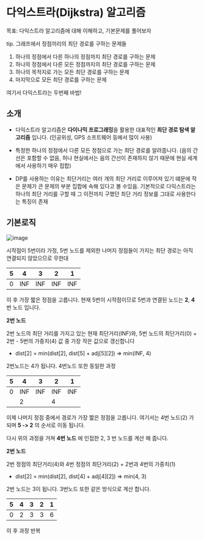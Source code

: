 # 다익스트라(Dijkstra) 알고리즘

목표: 다익스트라 알고리즘에 대해 이해하고, 기본문제를 풀어보자



tip. 그래프에서 정점끼리의 최단 경로를 구하는 문제들

1. 하나의 정점에서 다른 하나의 정점까지 최단 경로를 구하는 문제
2. 하나의 정점에서 다른 모든 정점까지의 최단 경로를 구하는 문제
3. 하나의 목적지로 가는 모든 최단 경로를 구하는 문제
4. 마지막으로 모든 최단 경로를 구하는 문제

여기서 다익스트라는 두번째 바법!

## 소개

- 다익스트라 알고리즘은 **다이나믹 프로그래밍**을 활용한 대표적인 **최단 경로 탐색 알고리즘** 입니다. (인공위성, GPS 소프트웨어 등에서 많이 사용)
- 특정한 하나의 정점에서 다른 모든 정점으로 가는 최단 경로를 알려줍니다. (음의 간선은 포함할 수 없음, 허나 현실에서는 음의 간선이 존재하지 않기 때문에 현실 세계에서 사용하기 매우 접합)

- DP를 사용하는 이유는 최단거리는 여러 개의 최단 거리로 이루어져 있기 떄문에 작은 문제가 큰 문제의 부분 집합에 속해 있다고 볼 수있음. 기본적으로 다익스트라는 하나의 최단 거리를 구할 때 그 이전까지 구했던 최단 거리 정보를 그대로 사용한다는 특징이 존재



## 기본로직 

![image](https://user-images.githubusercontent.com/68668924/106092316-5f1f0800-6171-11eb-9795-7d01e7b28e69.png)

시작점이 5번이라 가정, 5번 노드를 제외한 나머지 정점들이 가지는 최단 경로는 아직 연결되지 않았으므로 무한대

| 5    | 4    | 3    | 2    | 1    |
| ---- | ---- | ---- | ---- | ---- |
| 0    | INF  | INF  | INF  | INF  |



이 후 가장 짧은 정점을 고릅니다. 현재 5번이 시작점이므로 5번과 연결된 노드는 **2**, **4**번 노드 입니다.

**2번 노드** 

2번 노드의 최단 거리를 가지고 있는 현재 최단거리(INF)와, 5번 노드의 최단거리(0) + 2번 - 5번의 가중치(4) 값 중 가장 작은 값으로 갱신합니다

- dist[2] = min(dist[2], dist[5] + adj\[5][2])  => min(INF, 4)

2번노드는 4가 됩니다. 4번노드 또한 동일한 과정

| 5    | 4    | 3    | 2    | 1    |
| ---- | ---- | ---- | ---- | ---- |
| 0    | INF  | INF  | INF  | INF  |
|      | 2    |      | 4    |      |

이제 나머지 정점 중에서 경로가 가장 짧은 정점을 고릅니다. 여기서는 4번 노드(2) 가되며 **5 -> 2** 의 순서로 이동 됩니다.

다시 위의 과정을 거쳐 **4번 노드** 에 인접한 2, 3 번 노드를 계산 해 줍니다.

**2번 노드**

2번 정점의 최단거리(4)와 4번 정점의 최단거리(2) + 2번과 4번의 가중치(1)

- dist[2] = min(dist[2], dist[4] + adj\[4][2]) => min(4, 3)

2번 노드는 3이 됩니다. 3번노드 또한 같은 방식으로 계산 합니다.

| 5    | 4    | 3    | 2    | 1    |
| ---- | ---- | ---- | ---- | ---- |
| 0    | 2    | 3    | 3    | 6    |



이 후 과정 반복

